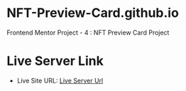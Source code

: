# NFT-Preview-Card.github.io
Frontend Mentor Project - 4 : NFT Preview Card Project

# Live Server Link
- Live Site URL: [Live Server Url](https://prasannapandhare.github.io/NFT-Preview-Card.github.io/)
